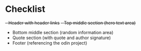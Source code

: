 # Checklist

~~- Header with header links~~
~~- Top middle section (hero text area)~~

- Bottom middle section (random information area)
- Quote section (with quote and author signature)
- Footer (referencing the odin project)
